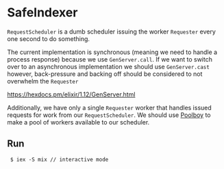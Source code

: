 # SafeIndexer

`RequestScheduler` is a dumb scheduler issuing the worker `Requester` every one second to do something. 

The current implementation is synchronous (meaning we need to handle a process response) because we use `GenServer.call`. If we want to switch over to an asynchronous implementation we should use `GenServer.cast` however, back-pressure and backing off should be considered to not overwhelm the `Requester`

https://hexdocs.pm/elixir/1.12/GenServer.html

Additionally, we have only a single `Requester` worker that handles issued requests for work from our `RequestScheduler`. We should use [Poolboy](https://elixirschool.com/en/lessons/misc/poolboy/) to make a pool of workers available to our scheduler.

## Run

```
 $ iex -S mix // interactive mode
```
